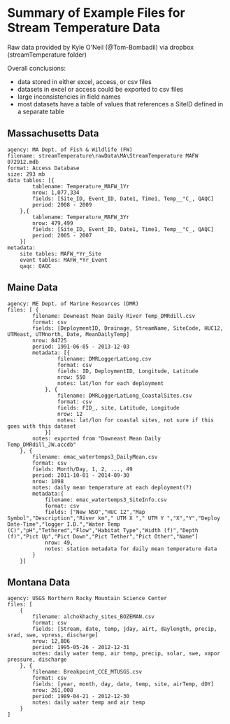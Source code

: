 Summary of Example Files for Stream Temperature Data
====================================================

Raw data provided by Kyle O'Neil (@Tom-Bombadil) via dropbox (streamTemperature folder)

Overall conclusions:  
- data stored in either excel, access, or csv files  
- datasets in excel or access could be exported to csv files  
- large inconsistencies in field names  
- most datasets have a table of values that references a SiteID defined in a separate table

## Massachusetts Data

```
agency: MA Dept. of Fish & Wildlife (FW)
filename: streamTemperature\rawData\MA\StreamTemperature MAFW 072912.mdb
format: Access Database
size: 293 mb
data tables: [{
        tablename: Temperature_MAFW_1Yr
        nrow: 1,077,334
        fields: [Site_ID, Event_ID, Date1, Time1, Temp__°C_, QAQC]
        period: 2008 - 2009
    },{
        tablename: Temperature_MAFW_3Yr
        nrow: 479,499
        fields: [Site_ID, Event_ID, Date1, Time1, Temp__°C_, QAQC]
        period: 2005 - 2007
    }]
metadata:
    site tables: MAFW_*Yr_Site
    event tables: MAFW_*Yr_Event
    qaqc: QAQC
```

## Maine Data

```
agency: ME Dept. of Marine Resources (DMR)
files: [ {
        filename: Downeast Mean Daily River Temp_DMRdill.csv
        format: csv
        fields: [DeploymentID, Drainage, StreamName, SiteCode, HUC12, UTMeast, UTMnorth, Date, MeanDailyTemp]
        nrow: 84725
        period: 1991-06-05 - 2013-12-03
        metadata: [{
                filename: DMRLoggerLatLong.csv
                format: csv
                fields: ID, DeploymentID, Longitude, Latitude
                nrow: 550
                notes: lat/lon for each deployment
            }, {
                filename: DMRLoggerLatLong_CoastalSites.csv
                format: csv
                fields: FID_, site, Latitude, Longitude
                nrow: 12
                notes: lat/lon for coastal sites, not sure if this goes with this dataset
            }]
        notes: exported from "Downeast Mean Daily Temp_DMRdill_JW.accdb"
    }, {
        filename: emac_watertemps3_DailyMean.csv
        format: csv
        fields: Month/Day, 1, 2, ..., 49
        period: 2011-10-01 - 2014-09-30
        nrow: 1098
        notes: daily mean temperature at each deployment(?)
        metadata:{
            filename: emac_watertemps3_SiteInfo.csv
            format: csv
            fields: ["New NSO","HUC 12","Map Symbol","Description","River km"," UTM X "," UTM Y ","X","Y","Deploy Date-Time","logger I.D.","Water Temp (C)","pH","Tethered","Flow","Habitat Type","Width (f)","Depth (f)","Pict Up","Pict Down","Pict Tether","Pict Other","Name"]
            nrow: 49,
            notes: station metadata for daily mean temperature data
        }
    }]
```

## Montana Data

```
agency: USGS Northern Rocky Mountain Science Center
files: [
    {
        filename: alchokhachy_sites_BOZEMAN.csv
        format: csv
        fields: [Stream, date, temp, jday, airt, daylength, precip, srad, swe, vpress, discharge]
        nrow: 12,806
        period: 1995-05-26 - 2012-12-31
        notes: daily water temp, air temp, precip, solar, swe, vapor pressure, discharge
    }, {
        filename: Breakpoint_CCE_MTUSGS.csv
        format: csv
        fields: [year, month, day, date, temp, site, airTemp, dOY]
        nrow: 261,008
        period: 1989-04-21 - 2012-12-30
        notes: daily water temp and air temp
    }
]
```